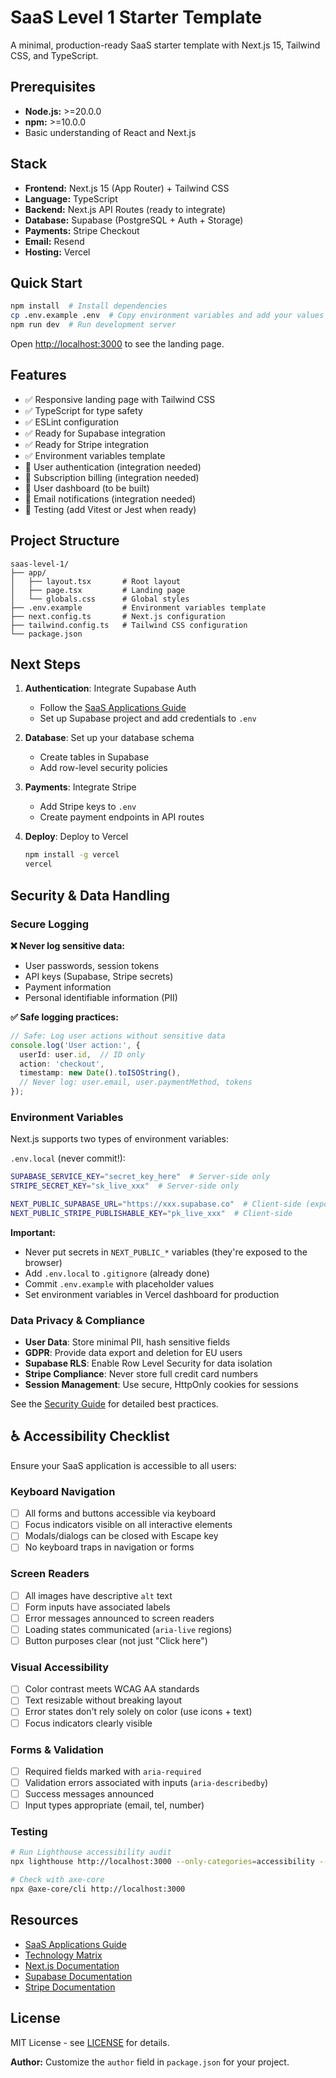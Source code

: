 # SaaS Level 1 Starter Template

A minimal, production-ready SaaS starter template with Next.js 15, Tailwind CSS, and TypeScript.

## Prerequisites

- **Node.js:** >=20.0.0
- **npm:** >=10.0.0
- Basic understanding of React and Next.js

## Stack

- **Frontend:** Next.js 15 (App Router) + Tailwind CSS
- **Language:** TypeScript
- **Backend:** Next.js API Routes (ready to integrate)
- **Database:** Supabase (PostgreSQL + Auth + Storage)
- **Payments:** Stripe Checkout
- **Email:** Resend
- **Hosting:** Vercel

## Quick Start

```bash
npm install  # Install dependencies
cp .env.example .env  # Copy environment variables and add your values
npm run dev  # Run development server
```

Open [http://localhost:3000](http://localhost:3000) to see the landing page.

## Features

- ✅ Responsive landing page with Tailwind CSS
- ✅ TypeScript for type safety
- ✅ ESLint configuration
- ✅ Ready for Supabase integration
- ✅ Ready for Stripe integration
- ✅ Environment variables template
- 🚧 User authentication (integration needed)
- 🚧 Subscription billing (integration needed)
- 🚧 User dashboard (to be built)
- 🚧 Email notifications (integration needed)
- 🚧 Testing (add Vitest or Jest when ready)

## Project Structure

```
saas-level-1/
├── app/
│   ├── layout.tsx       # Root layout
│   ├── page.tsx         # Landing page
│   └── globals.css      # Global styles
├── .env.example         # Environment variables template
├── next.config.ts       # Next.js configuration
├── tailwind.config.ts   # Tailwind CSS configuration
└── package.json
```

## Next Steps

1. **Authentication**: Integrate Supabase Auth
   - Follow the [SaaS Applications Guide](../../docs/project-types/saas-applications.md)
   - Set up Supabase project and add credentials to `.env`

2. **Database**: Set up your database schema
   - Create tables in Supabase
   - Add row-level security policies

3. **Payments**: Integrate Stripe
   - Add Stripe keys to `.env`
   - Create payment endpoints in API routes

4. **Deploy**: Deploy to Vercel
   ```bash
   npm install -g vercel
   vercel
   ```

## Security & Data Handling

### Secure Logging

**❌ Never log sensitive data:**
- User passwords, session tokens
- API keys (Supabase, Stripe secrets)
- Payment information
- Personal identifiable information (PII)

**✅ Safe logging practices:**
```typescript
// Safe: Log user actions without sensitive data
console.log('User action:', {
  userId: user.id,  // ID only
  action: 'checkout',
  timestamp: new Date().toISOString(),
  // Never log: user.email, user.paymentMethod, tokens
});
```

### Environment Variables

Next.js supports two types of environment variables:

`.env.local` (never commit!):
```bash
SUPABASE_SERVICE_KEY="secret_key_here"  # Server-side only
STRIPE_SECRET_KEY="sk_live_xxx"  # Server-side only

NEXT_PUBLIC_SUPABASE_URL="https://xxx.supabase.co"  # Client-side (exposed to browser)
NEXT_PUBLIC_STRIPE_PUBLISHABLE_KEY="pk_live_xxx"  # Client-side
```

**Important:**
- Never put secrets in `NEXT_PUBLIC_*` variables (they're exposed to the browser)
- Add `.env.local` to `.gitignore` (already done)
- Commit `.env.example` with placeholder values
- Set environment variables in Vercel dashboard for production

### Data Privacy & Compliance

- **User Data**: Store minimal PII, hash sensitive fields
- **GDPR**: Provide data export and deletion for EU users
- **Supabase RLS**: Enable Row Level Security for data isolation
- **Stripe Compliance**: Never store full credit card numbers
- **Session Management**: Use secure, HttpOnly cookies for sessions

See the [Security Guide](../../docs/security-guide.md) for detailed best practices.

## ♿ Accessibility Checklist

Ensure your SaaS application is accessible to all users:

### Keyboard Navigation
- [ ] All forms and buttons accessible via keyboard
- [ ] Focus indicators visible on all interactive elements
- [ ] Modals/dialogs can be closed with Escape key
- [ ] No keyboard traps in navigation or forms

### Screen Readers
- [ ] All images have descriptive `alt` text
- [ ] Form inputs have associated labels
- [ ] Error messages announced to screen readers
- [ ] Loading states communicated (`aria-live` regions)
- [ ] Button purposes clear (not just "Click here")

### Visual Accessibility
- [ ] Color contrast meets WCAG AA standards
- [ ] Text resizable without breaking layout
- [ ] Error states don't rely solely on color (use icons + text)
- [ ] Focus indicators clearly visible

### Forms & Validation
- [ ] Required fields marked with `aria-required`
- [ ] Validation errors associated with inputs (`aria-describedby`)
- [ ] Success messages announced
- [ ] Input types appropriate (email, tel, number)

### Testing
```bash
# Run Lighthouse accessibility audit
npx lighthouse http://localhost:3000 --only-categories=accessibility --view

# Check with axe-core
npx @axe-core/cli http://localhost:3000
```

## Resources

- [SaaS Applications Guide](../../docs/project-types/saas-applications.md)
- [Technology Matrix](../../docs/technology-matrix.md)
- [Next.js Documentation](https://nextjs.org/)
- [Supabase Documentation](https://supabase.com/docs)
- [Stripe Documentation](https://stripe.com/docs)

## License

MIT License - see [LICENSE](../../LICENSE) for details.

**Author:** Customize the `author` field in `package.json` for your project.
